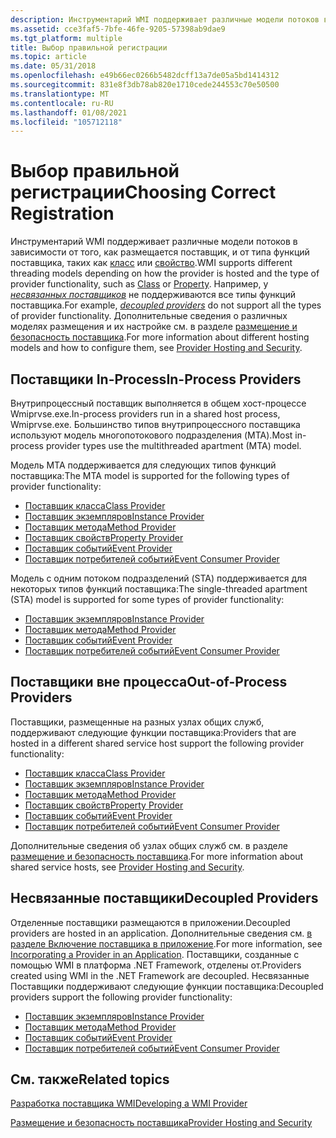 ```yaml
---
description: Инструментарий WMI поддерживает различные модели потоков в зависимости от того, как размещается поставщик, и от типа функций поставщика, таких как класс или свойство.
ms.assetid: cce3faf5-7bfe-46fe-9205-57398ab9dae9
ms.tgt_platform: multiple
title: Выбор правильной регистрации
ms.topic: article
ms.date: 05/31/2018
ms.openlocfilehash: e49b66ec0266b5482dcff13a7de05a5bd1414312
ms.sourcegitcommit: 831e8f3db78ab820e1710cede244553c70e50500
ms.translationtype: MT
ms.contentlocale: ru-RU
ms.lasthandoff: 01/08/2021
ms.locfileid: "105712118"
---
```

# <a name="choosing-correct-registration"></a><span data-ttu-id="aaf21-103">Выбор правильной регистрации</span><span class="sxs-lookup"><span data-stu-id="aaf21-103">Choosing Correct Registration</span></span>

<span data-ttu-id="aaf21-104">Инструментарий WMI поддерживает различные модели потоков в зависимости от того, как размещается поставщик, и от типа функций поставщика, таких как [класс](writing-a-class-provider.md) или [свойство](writing-a-property-provider.md).</span><span class="sxs-lookup"><span data-stu-id="aaf21-104">WMI supports different threading models depending on how the provider is hosted and the type of provider functionality, such as [Class](writing-a-class-provider.md) or [Property](writing-a-property-provider.md).</span></span> <span data-ttu-id="aaf21-105">Например, у [*несвязанных поставщиков*](gloss-d.md) не поддерживаются все типы функций поставщика.</span><span class="sxs-lookup"><span data-stu-id="aaf21-105">For example, [*decoupled providers*](gloss-d.md) do not support all the types of provider functionality.</span></span> <span data-ttu-id="aaf21-106">Дополнительные сведения о различных моделях размещения и их настройке см. в разделе [размещение и безопасность поставщика](provider-hosting-and-security.md).</span><span class="sxs-lookup"><span data-stu-id="aaf21-106">For more information about different hosting models and how to configure them, see [Provider Hosting and Security](provider-hosting-and-security.md).</span></span>

## <a name="in-process-providers"></a><span data-ttu-id="aaf21-107">Поставщики In-Process</span><span class="sxs-lookup"><span data-stu-id="aaf21-107">In-Process Providers</span></span>

<span data-ttu-id="aaf21-108">Внутрипроцессный поставщик выполняется в общем хост-процессе Wmiprvse.exe.</span><span class="sxs-lookup"><span data-stu-id="aaf21-108">In-process providers run in a shared host process, Wmiprvse.exe.</span></span> <span data-ttu-id="aaf21-109">Большинство типов внутрипроцессного поставщика используют модель многопотокового подразделения (MTA).</span><span class="sxs-lookup"><span data-stu-id="aaf21-109">Most in-process provider types use the multithreaded apartment (MTA) model.</span></span>

<span data-ttu-id="aaf21-110">Модель MTA поддерживается для следующих типов функций поставщика:</span><span class="sxs-lookup"><span data-stu-id="aaf21-110">The MTA model is supported for the following types of provider functionality:</span></span>

-   [<span data-ttu-id="aaf21-111">Поставщик класса</span><span class="sxs-lookup"><span data-stu-id="aaf21-111">Class Provider</span></span>](writing-a-class-provider.md)
-   [<span data-ttu-id="aaf21-112">Поставщик экземпляров</span><span class="sxs-lookup"><span data-stu-id="aaf21-112">Instance Provider</span></span>](writing-an-instance-provider.md)
-   [<span data-ttu-id="aaf21-113">Поставщик метода</span><span class="sxs-lookup"><span data-stu-id="aaf21-113">Method Provider</span></span>](writing-a-method-provider.md)
-   [<span data-ttu-id="aaf21-114">Поставщик свойств</span><span class="sxs-lookup"><span data-stu-id="aaf21-114">Property Provider</span></span>](writing-a-property-provider.md)
-   [<span data-ttu-id="aaf21-115">Поставщик событий</span><span class="sxs-lookup"><span data-stu-id="aaf21-115">Event Provider</span></span>](writing-an-event-provider.md)
-   [<span data-ttu-id="aaf21-116">Поставщик потребителей событий</span><span class="sxs-lookup"><span data-stu-id="aaf21-116">Event Consumer Provider</span></span>](writing-an-event-consumer-provider.md)

<span data-ttu-id="aaf21-117">Модель с одним потоком подразделений (STA) поддерживается для некоторых типов функций поставщика:</span><span class="sxs-lookup"><span data-stu-id="aaf21-117">The single-threaded apartment (STA) model is supported for some types of provider functionality:</span></span>

-   [<span data-ttu-id="aaf21-118">Поставщик экземпляров</span><span class="sxs-lookup"><span data-stu-id="aaf21-118">Instance Provider</span></span>](writing-an-instance-provider.md)
-   [<span data-ttu-id="aaf21-119">Поставщик метода</span><span class="sxs-lookup"><span data-stu-id="aaf21-119">Method Provider</span></span>](writing-a-method-provider.md)
-   [<span data-ttu-id="aaf21-120">Поставщик событий</span><span class="sxs-lookup"><span data-stu-id="aaf21-120">Event Provider</span></span>](writing-an-event-provider.md)
-   [<span data-ttu-id="aaf21-121">Поставщик потребителей событий</span><span class="sxs-lookup"><span data-stu-id="aaf21-121">Event Consumer Provider</span></span>](writing-an-event-consumer-provider.md)

## <a name="out-of-process-providers"></a><span data-ttu-id="aaf21-122">Поставщики вне процесса</span><span class="sxs-lookup"><span data-stu-id="aaf21-122">Out-of-Process Providers</span></span>

<span data-ttu-id="aaf21-123">Поставщики, размещенные на разных узлах общих служб, поддерживают следующие функции поставщика:</span><span class="sxs-lookup"><span data-stu-id="aaf21-123">Providers that are hosted in a different shared service host support the following provider functionality:</span></span>

-   [<span data-ttu-id="aaf21-124">Поставщик класса</span><span class="sxs-lookup"><span data-stu-id="aaf21-124">Class Provider</span></span>](writing-a-class-provider.md)
-   [<span data-ttu-id="aaf21-125">Поставщик экземпляров</span><span class="sxs-lookup"><span data-stu-id="aaf21-125">Instance Provider</span></span>](writing-an-instance-provider.md)
-   [<span data-ttu-id="aaf21-126">Поставщик метода</span><span class="sxs-lookup"><span data-stu-id="aaf21-126">Method Provider</span></span>](writing-a-method-provider.md)
-   [<span data-ttu-id="aaf21-127">Поставщик свойств</span><span class="sxs-lookup"><span data-stu-id="aaf21-127">Property Provider</span></span>](writing-a-property-provider.md)
-   [<span data-ttu-id="aaf21-128">Поставщик событий</span><span class="sxs-lookup"><span data-stu-id="aaf21-128">Event Provider</span></span>](writing-an-event-provider.md)
-   [<span data-ttu-id="aaf21-129">Поставщик потребителей событий</span><span class="sxs-lookup"><span data-stu-id="aaf21-129">Event Consumer Provider</span></span>](writing-an-event-consumer-provider.md)

<span data-ttu-id="aaf21-130">Дополнительные сведения об узлах общих служб см. в разделе [размещение и безопасность поставщика](provider-hosting-and-security.md).</span><span class="sxs-lookup"><span data-stu-id="aaf21-130">For more information about shared service hosts, see [Provider Hosting and Security](provider-hosting-and-security.md).</span></span>

## <a name="decoupled-providers"></a><span data-ttu-id="aaf21-131">Несвязанные поставщики</span><span class="sxs-lookup"><span data-stu-id="aaf21-131">Decoupled Providers</span></span>

<span data-ttu-id="aaf21-132">Отделенные поставщики размещаются в приложении.</span><span class="sxs-lookup"><span data-stu-id="aaf21-132">Decoupled providers are hosted in an application.</span></span> <span data-ttu-id="aaf21-133">Дополнительные сведения см. [в разделе Включение поставщика в приложение](incorporating-a-provider-in-an-application.md).</span><span class="sxs-lookup"><span data-stu-id="aaf21-133">For more information, see [Incorporating a Provider in an Application](incorporating-a-provider-in-an-application.md).</span></span> <span data-ttu-id="aaf21-134">Поставщики, созданные с помощью WMI в платформа .NET Framework, отделены от.</span><span class="sxs-lookup"><span data-stu-id="aaf21-134">Providers created using WMI in the .NET Framework are decoupled.</span></span> <span data-ttu-id="aaf21-135">Несвязанные Поставщики поддерживают следующие функции поставщика:</span><span class="sxs-lookup"><span data-stu-id="aaf21-135">Decoupled providers support the following provider functionality:</span></span>

-   [<span data-ttu-id="aaf21-136">Поставщик экземпляров</span><span class="sxs-lookup"><span data-stu-id="aaf21-136">Instance Provider</span></span>](writing-an-instance-provider.md)
-   [<span data-ttu-id="aaf21-137">Поставщик метода</span><span class="sxs-lookup"><span data-stu-id="aaf21-137">Method Provider</span></span>](writing-a-method-provider.md)
-   [<span data-ttu-id="aaf21-138">Поставщик событий</span><span class="sxs-lookup"><span data-stu-id="aaf21-138">Event Provider</span></span>](writing-an-event-provider.md)
-   [<span data-ttu-id="aaf21-139">Поставщик потребителей событий</span><span class="sxs-lookup"><span data-stu-id="aaf21-139">Event Consumer Provider</span></span>](writing-an-event-consumer-provider.md)

## <a name="related-topics"></a><span data-ttu-id="aaf21-140">См. также</span><span class="sxs-lookup"><span data-stu-id="aaf21-140">Related topics</span></span>

<dl> <dt>

[<span data-ttu-id="aaf21-141">Разработка поставщика WMI</span><span class="sxs-lookup"><span data-stu-id="aaf21-141">Developing a WMI Provider</span></span>](developing-a-wmi-provider.md)
</dt> <dt>

[<span data-ttu-id="aaf21-142">Размещение и безопасность поставщика</span><span class="sxs-lookup"><span data-stu-id="aaf21-142">Provider Hosting and Security</span></span>](provider-hosting-and-security.md)
</dt> </dl>

 

 



